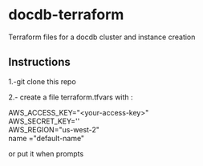 # docdb-terraform
Terraform files for a docdb cluster and instance creation


## Instructions

1.-git clone this repo

2.- create a file terraform.tfvars
with :

AWS_ACCESS_KEY="\<your-access-key\>"  
AWS_SECRET_KEY='<your-secret-key>'  
AWS_REGION="us-west-2"  
name ="default-name"  

or put it when prompts 


